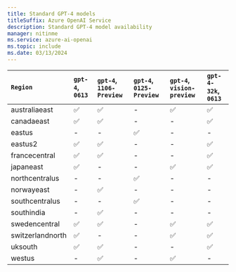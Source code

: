 ```yaml
---
title: Standard GPT-4 models
titleSuffix: Azure OpenAI Service
description: Standard GPT-4 model availability
manager: nitinme
ms.service: azure-ai-openai
ms.topic: include
ms.date: 03/13/2024
---
```


| `Region`   | `gpt-4`, `0613`   | `gpt-4`, `1106-Preview`   | `gpt-4`, `0125-Preview`   | `gpt-4`, `vision-preview`   | `gpt-4-32k`, `0613`   |
|:-----------------|:--------------------|:----------------------------|:----------------------------|:------------------------------|:------------------------|
| australiaeast    | ✅                | ✅                        | -                       | ✅                          | ✅                    |
| canadaeast       | ✅                | ✅                        | -                       | -                         | ✅                    |
| eastus           | -               | -                       | ✅                        | -                         | -                   |
| eastus2          | ✅                | ✅                        | -                       | -                         | ✅                    |
| francecentral    | ✅                | ✅                        | -                       | -                         | ✅                    |
| japaneast        | ✅                | -                       | -                       | ✅                          | ✅                    |
| northcentralus   | -               | -                       | ✅                        | -                         | -                   |
| norwayeast       | -               | ✅                        | -                       | -                         | -                   |
| southcentralus   | -               | -                       | ✅                        | -                         | -                   |
| southindia       | -               | ✅                        | -                       | -                         | -                   |
| swedencentral    | ✅                | ✅                        | -                       | ✅                          | ✅                    |
| switzerlandnorth | ✅                | -                       | -                       | ✅                          | ✅                    |
| uksouth          | ✅                | ✅                        | -                       | -                         | ✅                    |
| westus           | -               | ✅                        | -                       | ✅                          | -                   |

